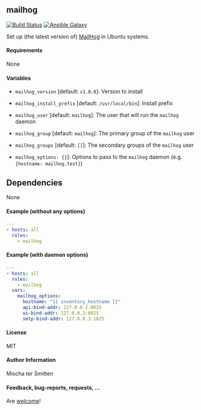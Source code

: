 ## mailhog

[![Build Status](https://travis-ci.org/Oefenweb/ansible-mailhog.svg?branch=master)](https://travis-ci.org/Oefenweb/ansible-mailhog)
[![Ansible Galaxy](http://img.shields.io/badge/ansible--galaxy-mailhog-blue.svg)](https://galaxy.ansible.com/Oefenweb/mailhog/)

Set up (the latest version of) [MailHog](https://github.com/mailhog/MailHog) in Ubuntu systems.

#### Requirements

None

#### Variables

* `mailhog_version` [default: `v1.0.0`]: Version to install
* `mailhog_install_prefix` [default: `/usr/local/bin`]: Install prefix

* `mailhog_user` [default: `mailhog`]: The user that will run the `mailhog` daemon
* `mailhog_group` [default: `mailhog`]: The primary group of the `mailhog` user
* `mailhog_groups` [default: `[]`]: The secondary groups of the `mailhog` user

* `mailhog_options: {}`]: Options to pass to the `mailhog` daemon (e.g. `{hostname: mailhog.test}`)

## Dependencies

None

#### Example (without any options)

```yaml
---
- hosts: all
  roles:
    - mailhog
```

#### Example (with daemon options)

```yaml
---
- hosts: all
  roles:
    - mailhog
  vars:
    mailhog_options:
      hostname: "{{ inventory_hostname }}"
      api-bind-addr: 127.0.0.1:8025
      ui-bind-addr: 127.0.0.2:8025
      smtp-bind-addr: 127.0.0.3:1025
```
#### License

MIT

#### Author Information

Mischa ter Smitten

#### Feedback, bug-reports, requests, ...

Are [welcome](https://github.com/Oefenweb/ansible-mailhog/issues)!
